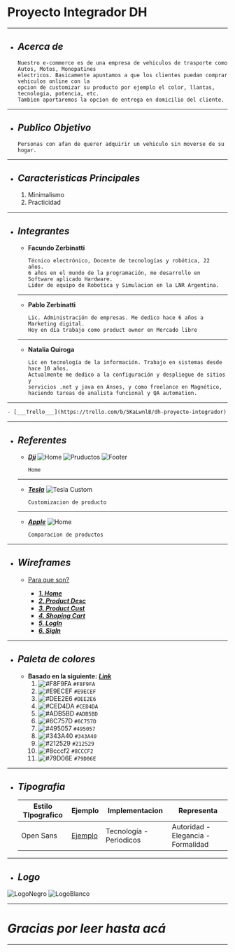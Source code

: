 # Proyecto Integrador DH
___

+ ## ___Acerca de___
    ```
    Nuestro e-commerce es de una empresa de vehiculos de trasporte como Autos, Motos, Monopatines
    electricos. Basicamente apuntamos a que los clientes puedan comprar vehiculos online con la
    opcion de customizar su producto por ejemplo el color, llantas, tecnologia, potencia, etc. 
    Tambien aportaremos la opcion de entrega en domicilio del cliente.
___

+ ## ___Publico Objetivo___
    ```
    Personas con afan de querer adquirir un vehiculo sin moverse de su hogar.
___

+ ## ___Caracteristicas Principales___
    1. Minimalismo
    2. Practicidad
___

+ ## ___Integrantes___

    - __Facundo Zerbinatti__

        ```
        Técnico electrónico, Docente de tecnologías y robótica, 22 años.
        6 años en el mundo de la programación, me desarrollo en Software aplicado Hardware.
        Lider de equipo de Robotica y Simulacion en la LNR Argentina.
    ___

    - __Pablo Zerbinatti__

        ```
        Lic. Administración de empresas. Me dedico hace 6 años a Marketing digital.
        Hoy en día trabajo como product owner en Mercado libre
    ___

    - __Natalia Quiroga__

        ```
       Lic en tecnología de la información. Trabajo en sistemas desde hace 10 años.
       Actualmente me dedico a la configuración y despliegue de sitios y 
       servicios .net y java en Anses, y como freelance en Magnético,
       haciendo tareas de analista funcional y QA automation.
 ___
        
    - [___Trello___](https://trello.com/b/5KaLwnlB/dh-proyecto-integrador)
       
___
+ ## ___Referentes___
    - [___Dji___](https://www.dji.com/)
        ![Home](https://trello-attachments.s3.amazonaws.com/5fc94173fd4329519507e55a/5fc944ae2e3d1f3927390961/14886357dc8044e237e6b4ad15408c3e/image.png)
        ![Pruductos](https://trello-attachments.s3.amazonaws.com/5fc94173fd4329519507e55a/5fc944ae2e3d1f3927390961/faec1f94d4ea497dc67a1b8cdc1798ef/image.png)
        ![Footer](https://trello-attachments.s3.amazonaws.com/5fc94173fd4329519507e55a/5fc944ae2e3d1f3927390961/97e859e409b711abde7814c88d738764/image.png)
        ```
        Home
    ___
        
    - [___Tesla___](https://www.tesla.com/models/design#paint)
        ![Tesla Custom](https://trello-attachments.s3.amazonaws.com/5fc94173fd4329519507e55a/5fc944ae2e3d1f3927390961/dfe3dc9fd295c4e99b3574aa88123c71/image.png)
        ```
        Customizacion de producto
    ___
        
    - [___Apple___](https://www.apple.com/la/ipad/)
        ![Home](https://trello-attachments.s3.amazonaws.com/5fc94173fd4329519507e55a/5fc944ae2e3d1f3927390961/a944834661657d8bc46171d168edce88/image.png)
        ```
        Comparacion de productos
    
___  

+ ## ___Wireframes___
    - [Para que son?](https://www.lucidchart.com/pages/es/que-es-un-wireframe-para-un-sitio-web#section_1)
        
        - [___1. Home___](https://trello-attachments.s3.amazonaws.com/5fc94173fd4329519507e55a/5fc94192d037d00c999e1729/17e7be93bf676b3e835124d240924f52/1-Homepage.png)
        - [___2. Product Desc___](https://trello-attachments.s3.amazonaws.com/5fc94173fd4329519507e55a/5fc94195d1b9af1a080331ce/54d8b504b62d0521b616984422875396/2-Producto.png)
        - [___3. Product Cust___](https://trello-attachments.s3.amazonaws.com/5fc94173fd4329519507e55a/5fc94195d1b9af1a080331ce/7deed9a55d4fc32656261fbda7128155/3-Producto-personalizacion.png)
        - [___4. Shoping Cart___](https://trello-attachments.s3.amazonaws.com/5fc94173fd4329519507e55a/5fc94325af411f1a44b17fbe/c3a05803eb61b624176c2679491e23a0/4-Carrito.png)
        - [___5. LogIn___](https://trello-attachments.s3.amazonaws.com/5fc94173fd4329519507e55a/5fc944798d1b4e676a68857a/99ac76b258654d2036f61d0267b7c8c3/5-Log-in.png)
        - [___6. SigIn___](https://trello-attachments.s3.amazonaws.com/5fc94173fd4329519507e55a/5fc9445448dbe788e08e1f5c/6dc184b4666b176de3baab7c27a6e979/6-Crear-cuenta.png)
___     

+ ## ___Paleta de colores___
    - __Basado en la siguiente:__ [___Link___](https://coolors.co/e63946-f1faee-a8dadc-457b9d-1d3557)
        1. ![#F8F9FA](https://via.placeholder.com/15/F8F9FA/000000?text=+) `#F8F9FA`
        2. ![#E9ECEF](https://via.placeholder.com/15/E9ECEF/000000?text=+) `#E9ECEF`
        3. ![#DEE2E6](https://via.placeholder.com/15/DEE2E6/000000?text=+) `#DEE2E6`
        4. ![#CED4DA](https://via.placeholder.com/15/CED4DA/000000?text=+) `#CED4DA`
        5. ![#ADB5BD](https://via.placeholder.com/15/ADB5BD/000000?text=+) `#ADB5BD`
        6. ![#6C757D](https://via.placeholder.com/15/6C757D/000000?text=+) `#6C757D`
        7. ![#495057](https://via.placeholder.com/15/495057/000000?text=+) `#495057`
        8. ![#343A40](https://via.placeholder.com/15/343A40/000000?text=+) `#343A40`
        9. ![#212529](https://via.placeholder.com/15/212529/000000?text=+) `#212529`
        10. ![#8cccf2](https://via.placeholder.com/15/8CCCF2/000000?text=+) `#8CCCF2`
        11. ![#79D06E](https://via.placeholder.com/15/79D06E/000000?text=+) `#79D06E`

___

+ ## ___Tipografia___
    | Estilo TIpografico | Ejemplo | Implementacion | Representa |
    | ------------- | ------------- | ------------- | ------------- |
    | Open Sans | [Ejemplo](https://upload.wikimedia.org/wikipedia/commons/thumb/0/0c/Open_Sans_sample.svg/220px-Open_Sans_sample.svg.png) | Tecnología - Periodicos  | Autoridad - Elegancia - Formalidad |
___

+ ## ___Logo___

![LogoNegro](https://trello-attachments.s3.amazonaws.com/5fc94173fd4329519507e55a/5fc944ae2e3d1f3927390961/6b22d21e3e3244acf8397231e253ae71/fd76d9df-eaca-4ca7-a113-92651c08a0a2_200x200.png)
![LogoBlanco](https://trello-attachments.s3.amazonaws.com/5fc94173fd4329519507e55a/5fc944ae2e3d1f3927390961/b45f6780d7602e946c3323bdac77c2e9/0b98896b-322c-4ee0-94d2-5e1949ca6628_200x200.png)
___

# ***Gracias por leer hasta acá***
___
